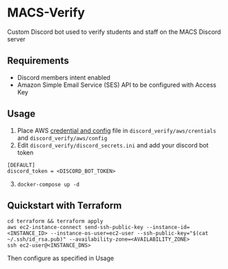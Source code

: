 # MACS-Verify

Custom Discord bot used to verify students and staff on the MACS Discord server 

## Requirements
* Discord members intent enabled
* Amazon Simple Email Service (SES) API to be configured with Access Key

## Usage
1. Place AWS [credential and config](https://boto3.amazonaws.com/v1/documentation/api/latest/guide/quickstart.html#configuration) file in `discord_verify/aws/crentials` and `discord_verify/aws/config`
2. Edit `discord_verify/discord_secrets.ini` and add your discord bot token
```
[DEFAULT]
discord_token = <DISCORD_BOT_TOKEN>
```
3. `docker-compose up -d`


## Quickstart with Terraform
```
cd terraform && terraform apply
aws ec2-instance-connect send-ssh-public-key --instance-id=<INSTANCE_ID> --instance-os-user=ec2-user --ssh-public-key="$(cat ~/.ssh/id_rsa.pub)" --availability-zone=<AVAILABILITY_ZONE>
ssh ec2-user@<INSTANCE_DNS>
```
Then configure as specified in Usage